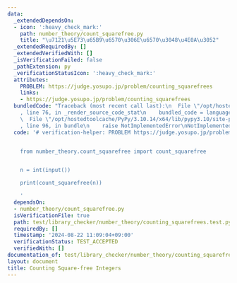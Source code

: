 ```yaml
---
data:
  _extendedDependsOn:
  - icon: ':heavy_check_mark:'
    path: number_theory/count_squarefree.py
    title: "\u7121\u5E73\u65B9\u6570\u306E\u6570\u3048\u4E0A\u3052"
  _extendedRequiredBy: []
  _extendedVerifiedWith: []
  _isVerificationFailed: false
  _pathExtension: py
  _verificationStatusIcon: ':heavy_check_mark:'
  attributes:
    PROBLEM: https://judge.yosupo.jp/problem/counting_squarefrees
    links:
    - https://judge.yosupo.jp/problem/counting_squarefrees
  bundledCode: "Traceback (most recent call last):\n  File \"/opt/hostedtoolcache/PyPy/3.10.14/x64/lib/pypy3.10/site-packages/onlinejudge_verify/documentation/build.py\"\
    , line 76, in _render_source_code_stat\n    bundled_code = language.bundle(\n\
    \  File \"/opt/hostedtoolcache/PyPy/3.10.14/x64/lib/pypy3.10/site-packages/onlinejudge_verify/languages/python.py\"\
    , line 96, in bundle\n    raise NotImplementedError\nNotImplementedError\n"
  code: '# verification-helper: PROBLEM https://judge.yosupo.jp/problem/counting_squarefrees


    from number_theory.count_squarefree import count_squarefree


    n = int(input())

    print(count_squarefree(n))

    '
  dependsOn:
  - number_theory/count_squarefree.py
  isVerificationFile: true
  path: test/library_checker/number_theory/counting_squarefrees.test.py
  requiredBy: []
  timestamp: '2024-08-22 11:09:04+09:00'
  verificationStatus: TEST_ACCEPTED
  verifiedWith: []
documentation_of: test/library_checker/number_theory/counting_squarefrees.test.py
layout: document
title: Counting Square-free Integers
---
```

